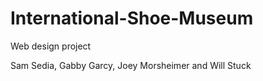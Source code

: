 # International-Shoe-Museum

Web design project

Sam Sedia, Gabby Garcy, Joey Morsheimer and Will Stuck
